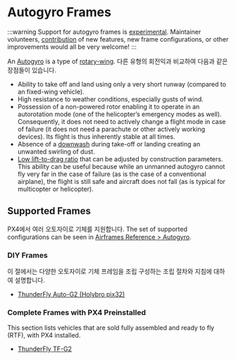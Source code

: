 # Autogyro Frames

<LinkedBadge type="warning" text="Experimental" url="../airframes/#experimental-vehicles"/>

:::warning
Support for autogyro frames is [experimental](../airframes/index.md#experimental-vehicles).
Maintainer volunteers, [contribution](../contribute/index.md) of new features, new frame configurations, or other improvements would all be very welcome!
:::

An [Autogyro](https://en.wikipedia.org/wiki/Autogyro) is a type of [rotary-wing](https://en.wikipedia.org/wiki/Rotorcraft).
다른 유형의 회전익과 비교하여 다음과 같은 장점들이 있습니다.

- Ability to take off and land using only a very short runway (compared to an fixed-wing vehicle).
- High resistance to weather conditions, especially gusts of wind.
- Possession of a non-powered rotor enabling it to operate in an autorotation mode (one of the helicopter’s emergency modes as well).
  Consequently, it does not need to actively change a flight mode in case of failure (it does not need a parachute or other actively working devices).
  Its flight is thus inherently stable at all times.
- Absence of a [downwash](https://en.wikipedia.org/wiki/Downwash) during take-off or landing creating an unwanted swirling of dust.
- [Low lift-to-drag ratio](https://en.wikipedia.org/wiki/Lift-to-drag_ratio) that can be adjusted by construction parameters.
  This ability can be useful because while an unmanned autogyro cannot fly very far in the case of failure (as is the case of a conventional airplane), the flight is still safe and aircraft does not fall (as is typical for multicopter or helicopter).

## Supported Frames

PX4에서 여러 오토자이로 기체를 지원합니다.
The set of supported configurations can be seen in [Airframes Reference > Autogyro](../airframes/airframe_reference.md#autogyro).

### DIY Frames

이 절에서는 다양한 오토자이로 기체 프레임을 조립 구성하는 조립 절차와 지침에 대하여 설명합니다.

- [ThunderFly Auto-G2 (Holybro pix32)](../frames_autogyro/thunderfly_auto_g2.md)

### Complete Frames with PX4 Preinstalled

This section lists vehicles that are sold fully assembled and ready to fly (RTF), with PX4 installed.

- [ThunderFly TF-G2](https://www.thunderfly.cz/tf-g2.html)
